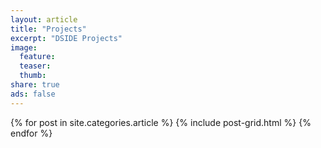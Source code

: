 ```yaml
---
layout: article
title: "Projects"
excerpt: "DSIDE Projects"
image:
  feature:
  teaser:
  thumb:
share: true
ads: false
---
```


<div class="tiles">
{% for post in site.categories.article %}
  {% include post-grid.html %}
{% endfor %}
</div><!-- /.tiles -->
